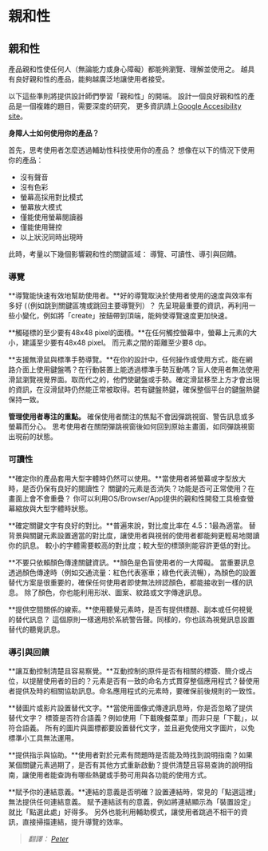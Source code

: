 
# 親和性




## 親和性

產品親和性使任何人（無論能力或身心障礙）都能夠瀏覽、理解並使用之。
越具有良好親和性的產品，能夠越廣泛地讓使用者接受。



以下這些準則將提供設計師們學習「親和性」的開端。
設計一個良好親和性的產品是一個複雜的題目，需要深度的研究，
更多資訊請上[Google Accesibility site](http://www.google.com/accessibility/building/)。




**身障人士如何使用你的產品？**

首先，思考使用者怎麼透過輔助性科技使用你的產品？
想像在以下的情況下使用你的產品：


- 沒有聲音
- 沒有色彩
- 螢幕高採用對比模式
- 螢幕放大模式
- 僅能使用螢幕閱讀器
- 僅能使用聲控
- 以上狀況同時出現時


此時，考量以下幾個影響親和性的關鍵區域：
導覽、可讀性、導引與回饋。



### 導覽

**導覽能快速有效地幫助使用者。**好的導覽取決於使用者使用的速度與效率有多好 (（例如跳到關鍵區塊或跳回主要導覽列）？
先呈現最重要的資訊，再利用一些小變化，例如將「create」按鈕帶到頂端，能夠使導覽速度更加快速。


**觸碰標的至少要有48x48 pixel的面積。**在任何觸控螢幕中，螢幕上元素的大小，建議至少要有48x48 pixel。
而元素之間的距離至少要8 dp。


**支援無滑鼠與標準手勢導覽。**在你的設計中，任何操作或使用方式，能在網路介面上使用鍵盤嗎？在行動裝置上能透過標準手勢互動嗎？盲人使用者無法使用滑鼠瀏覽視覺界面。取而代之的，他們使鍵盤或手勢。確定滑鼠移至上方才會出現的資訊，在沒滑鼠時仍然能正常被取得。若有鍵盤熱鍵，確保整個平台的鍵盤熱鍵保持一致。


**管理使用者專注的重點。**
確保使用者關注的焦點不會因彈跳視窗、警告訊息或多螢幕而分心。
思考使用者在關閉彈跳視窗後如何回到原始主畫面，如同彈跳視窗出現前的狀態。



### 可讀性

**確定你的產品套用大型字體時仍然可以使用。**當使用者將螢幕或字型放大時，是否仍保有良好的閱讀性？
關鍵的元素是否消失？功能是否可正常使用？在畫面上會不會重疊？
你可以利用OS/Browser/App提供的親和性開發工具檢查螢幕縮放與大型字體時狀態。



**確定關鍵文字有良好的對比。**普遍來說，對比度比率在 4.5：1最為適當。
替背景與關鍵元素設置適當的對比度，讓使用者與視弱的使用者都能夠更輕易地閱讀你的訊息。
較小的字體需要較高的對比度；較大型的標頭則能容許更低的對比。



**不要只依賴顏色傳達關鍵資訊。**顏色是色盲使用者的一大障礙。
當重要訊息透過顏色傳達時（例如交通流量：紅色代表塞車；綠色代表流暢），為顏色的設置替代方案是很重要的，確保任何使用者即使無法辨認顏色，都能接收到一樣的訊息。
除了顏色，你也能利用形狀、圖案、紋路或文字傳達訊息。



**提供空間關係的線索。**使用聽覺元素時，是否有提供標題、副本或任何視覺的替代訊息？
這個原則一樣適用於系統警告聲。同樣的，你也該為視覺訊息設置替代的聽覺訊息。



### 導引與回饋


**讓互動控制清楚且容易察覺。**互動控制的原件是否有相關的標簽、簡介或占位，以提醒使用者的目的？元素是否有一致的命名方式貫穿整個應用程式？替使用者提供及時的相關協助訊息。命名應用程式的元素時，要確保前後規則的一致性。


**替圖片或影片設置替代文字。**當使用圖像式傳達訊息時，你是否忽略了提供替代文字？
標簽是否符合語義？例如使用「下載晚餐菜單」而非只是「下載」，以符合語義。
所有的圖片與圖標都要設置替代文字，並且避免使用文字圖片，以免標準小工具無法運用。


**提供指示與協助。**使用者對於元素有問題時是否能及時找到說明指南？如果某個關鍵元素過期了，是否有其他方式重新啟動？提供清楚且容易查詢的說明指南，讓使用者能查詢有哪些熱鍵或手勢可用與各功能的使用方式。



**賦予你的連結意義。**連結的意義是否明確？設置連結時，常見的「點選這裡」無法提供任何連結意義。
賦予連結該有的意義，例如將連結顯示為「裝置設定」就比「點選此處」好得多。
另外也能利用輔助模式，讓使用者跳過不相干的資訊，直接掃描連結，提升導覽的效率。




> *翻譯： [Peter](https://www.facebook.com/viator75)*






